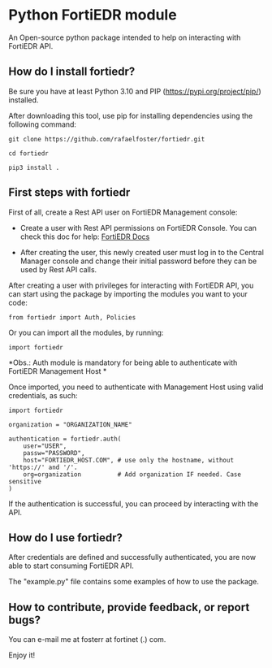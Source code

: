 # Python FortiEDR module
An Open-source python package intended to help on interacting with FortiEDR API.

## How do I install fortiedr?

Be sure you have at least Python 3.10 and PIP (https://pypi.org/project/pip/) installed.

After downloading this tool, use pip for installing dependencies using the following command:

```
git clone https://github.com/rafaelfoster/fortiedr.git

cd fortiedr

pip3 install .
```

## First steps with fortiedr

First of all, create a Rest API user on FortiEDR Management console:
 * Create a user with Rest API permissions on FortiEDR Console. You can check this doc for help: [FortiEDR Docs](https://docs.fortinet.com/document/fortiedr/6.0.0/administration-guide/776468)

 * After creating the user, this newly created user must log in to the Central Manager console and change their initial password before they can be used by Rest API calls.

After creating a user with privileges for interacting with FortiEDR API, you can start using the package by importing the modules you want to your code:

`from fortiedr import Auth, Policies`

Or you can import all the modules, by running:

`import fortiedr`

*Obs.: Auth module is mandatory for being able to authenticate with FortiEDR Management Host *

Once imported, you need to authenticate with Management Host using valid credentials, as such:

```
import fortiedr 

organization = "ORGANIZATION_NAME"

authentication = fortiedr.auth(
    user="USER",
    passw="PASSWORD",
    host="FORTIEDR_HOST.COM", # use only the hostname, without 'https://' and '/'.
    org=organization          # Add organization IF needed. Case sensitive
)
```

If the authentication is successful, you can proceed by interacting with the API.

## How do I use fortiedr?

After credentials are defined and successfully authenticated, you are now able to start consuming FortiEDR API.

The "example.py" file contains some examples of how to use the package.


## How to contribute, provide feedback, or report bugs?

You can e-mail me at fosterr at fortinet (.) com.

Enjoy it!
